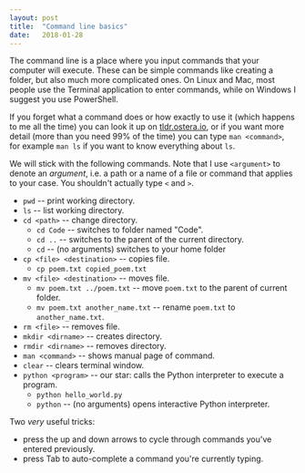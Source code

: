 ```yaml
---
layout: post
title:  "Command line basics"
date:   2018-01-28
---
```


The command line is a place where you input commands that your computer will execute. These can be simple commands like
creating a folder, but also much more complicated ones. On Linux and Mac, most people use the Terminal application to
enter commands, while on Windows I suggest you use PowerShell.

If you forget what a command does or how exactly to use it (which happens to me all the time) you can look it up on
[tldr.ostera.io](https://tldr.ostera.io), or if you want more detail (more than you need 99% of the time) you can
type `man <command>`, for example `man ls` if you want to know everything about `ls`.

We will stick with the following commands. Note that I use `<argument>` to denote an *argument*, i.e. a path or a name
of a file or command that applies to your case. You shouldn't actually type `<` and `>`.

- `pwd` -- print working directory.
- `ls` -- list working directory.
- `cd <path>` -- change directory.
  * `cd Code` -- switches to folder named "Code".
  * `cd ..` -- switches to the parent of the current directory.
  * `cd` -- (no arguments) switches to your home folder
- `cp <file> <destination>` -- copies file.
  * `cp poem.txt copied_poem.txt`
- `mv <file> <destination>` -- moves file.
  * `mv poem.txt ../poem.txt` -- move `poem.txt` to the parent of current folder.
  * `mv poem.txt another_name.txt` -- rename `poem.txt` to `another_name.txt`.
- `rm <file>` -- removes file.
- `mkdir <dirname>` -- creates directory.
- `rmdir <dirname>` -- removes directory.
- `man <command>` -- shows manual page of command.
- `clear` -- clears terminal window.
- `python <program>` -- our star: calls the Python interpreter to execute a program.
  * `python hello_world.py`
  * `python` -- (no arguments) opens interactive Python interpreter.

Two *very* useful tricks:

- press the up and down arrows to cycle through commands you've entered previously.
- press Tab to auto-complete a command you're currently typing.
